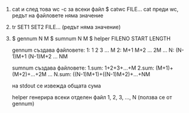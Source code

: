 1. cat и след това wc -c за всеки файл
   $ catwc FILE...
   cat преди wc, редът на файловете няма значение

2. tr SET1 SET2 FILE... (редът няма значение)

3. $ gennum N M
   $ sumnum N M
   $ helper FILENO START LENGTH

   gennum създава файловете:
   1: 1 2 3 ... M
   2: M+1 M+2 ... 2M
   ...
   N: (N-1)M+1 (N-1)M+2 ... NM

   sumnum създава файловете:
   1.sum: 1+2+3+...+M
   2.sum: (M+1)+(M+2)+...+2M
   ...
   N.sum: ((N-1)M+1)+((N-1)M+2)+...+NM

   на stdout се извежда общата сума

   helper генерира всеки отделен файл 1, 2, 3, ..., N (ползва се от gennum)
